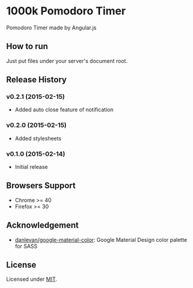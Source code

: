 1000k Pomodoro Timer
====================
Pomodoro Timer made by Angular.js


How to run
----------
Just put files under your server's document root.


Release History
---------------
### v0.2.1 (2015-02-15)
- Added auto close feature of notification

### v0.2.0 (2015-02-15)
- Added stylesheets

### v0.1.0 (2015-02-14)
- Initial release


Browsers Support
----------------
- Chrome >= 40
- Firefox >= 30


Acknowledgement
---------------
- [danlevan/google-material-color](https://github.com/danlevan/google-material-color): Google Material Design color palette for SASS


License
-------
Licensed under [MIT](./LICENSE).
